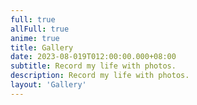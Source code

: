 ```yaml
---
full: true
allFull: true
anime: true
title: Gallery
date: 2023-08-019T012:00:00.000+08:00
subtitle: Record my life with photos.
description: Record my life with photos.
layout: 'Gallery'
---
```

